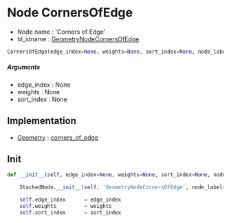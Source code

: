 # Node CornersOfEdge

- Node name : 'Corners of Edge'
- bl_idname : [GeometryNodeCornersOfEdge](https://docs.blender.org/api/current/bpy.types.{bl_idname}.html)


``` python
CornersOfEdge(edge_index=None, weights=None, sort_index=None, node_label=None, node_color=None)
```
##### Arguments

- edge_index : None
- weights : None
- sort_index : None

## Implementation

- [Geometry](/docs/GeoNodes/Geometry.md) : [corners_of_edge](/docs/GeoNodes/Geometry.md#corners_of_edge)

## Init

``` python
def __init__(self, edge_index=None, weights=None, sort_index=None, node_label=None, node_color=None):

    StackedNode.__init__(self, 'GeometryNodeCornersOfEdge', node_label=node_label, node_color=node_color)

    self.edge_index      = edge_index
    self.weights         = weights
    self.sort_index      = sort_index
```
